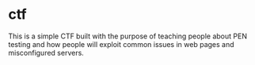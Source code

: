 # ctf
This is a simple CTF built with the purpose of teaching people about PEN testing and how people will exploit common issues in web pages and misconfigured servers.
